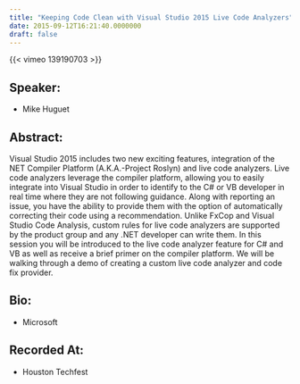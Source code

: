 ```yaml
---
title: "Keeping Code Clean with Visual Studio 2015 Live Code Analyzers"
date: 2015-09-12T16:21:40.0000000
draft: false
---
```


{{< vimeo 139190703 >}}

## Speaker:

 - Mike Huguet

## Abstract:

<p>Visual Studio 2015 includes two new exciting features, integration of the NET Compiler Platform (A.K.A.-Project Roslyn) and live code analyzers. Live code analyzers leverage the compiler platform, allowing you to easily integrate into Visual Studio in order to identify to the C# or VB developer in real time where they are not following guidance. Along with reporting an issue, you have the ability to provide them with the option of automatically correcting their code using a recommendation. Unlike FxCop and Visual Studio Code Analysis, custom rules for live code analyzers are supported by the product group and any .NET developer can write them. In this session you will be introduced to the live code analyzer feature for C# and VB as well as receive a brief primer on the compiler platform. We will be walking through a demo of creating a custom live code analyzer and code fix provider.</p>

## Bio:

 - <p>Microsoft</p>

## Recorded At:

 - Houston Techfest

